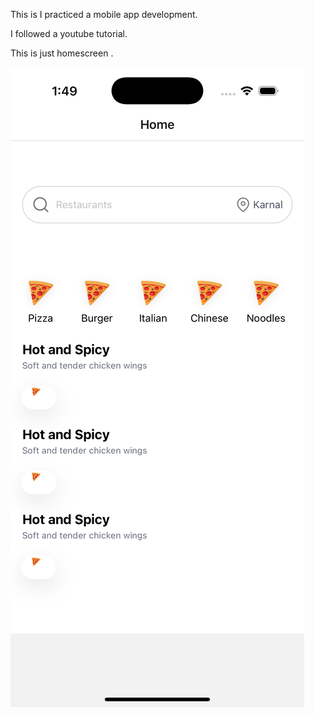 This is I practiced a mobile app development. 

I followed a youtube tutorial.


This is just homescreen .


![alt text](images/Simulator-Screenshot-iPhone-16-Pro.png)